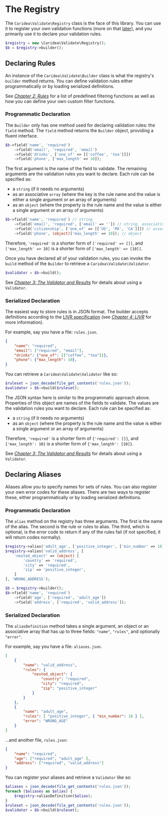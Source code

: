 # The Registry

The `Caridea\Validate\Registry` class is the face of this library. You can use it to register your own validation functions (more on that [later](02-rules.md)), and you primarily use it to declare your validation rules.

```php
$registry = new \Caridea\Validate\Registry();
$b = $registry->builder();
```
## Declaring Rules

An instance of the `Caridea\Validate\Builder` class is what the registry's `builder` method returns. You can define validation rules either programmatically or by loading serialized definitions.

See _[Chapter 2: Rules](02-rules.md)_ for a list of predefined filtering functions as well as how you can define your own custom filter functions.

### Programmatic Declaration

The `Builder` only has one method used for declaring validation rules: the `field` method. The `field` method returns the `Builder` object, providing a fluent interface.

```php
$b->field('name', 'required')
    ->field('email', 'required', 'email')
    ->field('drinks', ['one_of' => [['coffee', 'tea']]])
    ->field('phone', ['max_length' => 10]);
```

The first argument is the name of the field to validate. The remaining arguments are the validation rules you want to declare. Each rule can be specified as:

* a `string` (if it needs no arguments)
* as an associative `array` (where the key is the rule name and the value is either a single argument or an array of arguments)
* as an `object` (where the property is the rule name and the value is either a single argument or an array of arguments)

```php
$b->field('name', 'required') // string
    ->field('email', 'required', ['email' => '']) // string, associative array
    ->field('citizenship', ['one_of' => [['US', 'MX', 'CA']]]) // associative array
    ->field('phone', (object)['max_length' => 10]); // object
```

Therefore, `'required'` is a shorter form of `['required' => []]`, and     `['max_length' => 10]` is a shorter form of `['max_length' => [10]]`.

Once you have declared all of your validation rules, you can invoke the `build` method of the `Builder` to retrieve a `Caridea\Validate\Validator`.

```php
$validator = $b->build();
```

See _[Chapter 3: The Validator and Results](03-results.md)_ for details about using a `Validator`.

### Serialized Declaration

The easiest way to store rules is in JSON format. The builder accepts definitions according to the [LIVR specification](https://github.com/koorchik/LIVR) (see _[Chapter 4: LIVR](04-livr.md)_ for more information).

For example, say you have a file: `rules.json`.

```json
{
    "name": "required",
    "email": ["required", "email"],
    "drinks": {"one_of": [["coffee", "tea"]]},
    "phone": {"max_length": 10},
}
```

You can retrieve a `Caridea\Validate\Validator` like so:

```php
$ruleset = json_decode(file_get_contents('rules.json'));
$validator = $b->build($ruleset);
```

The JSON syntax here is similar to the programmatic approach above. Properties of this object are names of the fields to validate. The values are the validation rules you want to declare. Each rule can be specified as:

* a `string` (if it needs no arguments)
* as an `object` (where the property is the rule name and the value is either a single argument or an array of arguments)

Therefore, `'required'` is a shorter form of `{'required': []}`, and     `{'max_length': 10}` is a shorter form of `{'max_length': [10]}`.

See _[Chapter 3: The Validator and Results](03-results.md)_ for details about using a `Validator`.

## Declaring Aliases

Aliases allow you to specify names for sets of rules. You can also register your own error codes for these aliases. There are two ways to register these, either programmatically or by loading serialized definitions.

### Programmatic Declaration

The `alias` method on the registry has three arguments. The first is the name of the alias. The second is the rule or rules to alias. The third, which is optional, is the error code to return if any of the rules fail (if not specified, it will return codes normally).

```php
$registry->alias('adult_age', ['positive_integer', ['min_number' => 18]], 'WRONG_AGE');
$registry->alias('valid_address', [
    'nested_object' => (object) [
        'country' => 'required',
        'city' => 'required',
        'zip' => 'positive_integer',
    ]
], 'WRONG_ADDRESS');

$b = $registry->builder();
$b->field('name', 'required')
    ->field('age', ['required', 'adult_age'])
    ->field('address', ['required', 'valid_address']);
```

### Serialized Declaration

The `aliasDefinition` method takes a single argument, an object or an associative array that has up to three fields: `"name"`, `"rules"`, and optionally `"error"`.

For example, say you have a file: `aliases.json`.

```json
[
    {
        "name": "valid_address",
        "rules": {
            "nested_object": {
                "country": "required",
                "city": "required",
                "zip": "positive_integer"
            }
        }
    },
    {
        "name": "adult_age",
        "rules": [ "positive_integer", { "min_number": 18 } ],
        "error": "WRONG_AGE"
    }    
]
```

…and another file, `rules.json`:

```json
{
    "name": "required",
    "age": ["required", "adult_age" ],
    "address": ["required", "valid_address"]
}
```

You can register your aliases and retrieve a `Validator` like so:

```php
$aliases = json_decode(file_get_contents('rules.json'));
foreach ($aliases as $alias) {
    $registry->aliasDefinition($alias);
}
$ruleset = json_decode(file_get_contents('rules.json'));
$validator = $b->build($ruleset);
```

